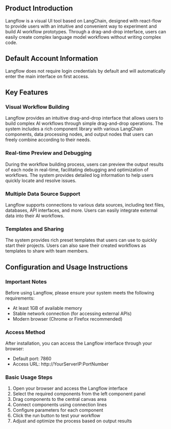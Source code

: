 ## Product Introduction

Langflow is a visual UI tool based on LangChain, designed with react-flow to provide users with an intuitive and convenient way to experiment and build AI workflow prototypes. Through a drag-and-drop interface, users can easily create complex language model workflows without writing complex code.

## Default Account Information

Langflow does not require login credentials by default and will automatically enter the main interface on first access.

## Key Features

### Visual Workflow Building
Langflow provides an intuitive drag-and-drop interface that allows users to build complex AI workflows through simple drag-and-drop operations. The system includes a rich component library with various LangChain components, data processing nodes, and output nodes that users can freely combine according to their needs.

### Real-time Preview and Debugging
During the workflow building process, users can preview the output results of each node in real-time, facilitating debugging and optimization of workflows. The system provides detailed log information to help users quickly locate and resolve issues.

### Multiple Data Source Support
Langflow supports connections to various data sources, including text files, databases, API interfaces, and more. Users can easily integrate external data into their AI workflows.

### Templates and Sharing
The system provides rich preset templates that users can use to quickly start their projects. Users can also save their created workflows as templates to share with team members.

## Configuration and Usage Instructions

### Important Notes

Before using Langflow, please ensure your system meets the following requirements:
- At least 1GB of available memory
- Stable network connection (for accessing external APIs)
- Modern browser (Chrome or Firefox recommended)

### Access Method

After installation, you can access the Langflow interface through your browser:
- Default port: 7860
- Access URL: http://YourServerIP:PortNumber

### Basic Usage Steps

1. Open your browser and access the Langflow interface
2. Select the required components from the left component panel
3. Drag components to the central canvas area
4. Connect components using connection lines
5. Configure parameters for each component
6. Click the run button to test your workflow
7. Adjust and optimize the process based on output results
